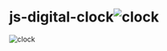 # js-digital-clock![clock](https://user-images.githubusercontent.com/103633834/194543847-2df288c4-4b74-47b5-87b2-fac91538b6de.PNG)
![clock](https://user-images.githubusercontent.com/103633834/194543848-54d084bd-2842-40ec-bf84-691ea050bf5c.PNG)
